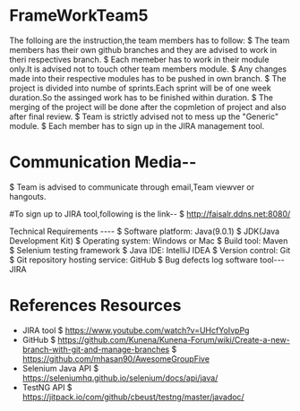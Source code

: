 # FrameWorkTeam5
The folloing are the instruction,the team members has to follow:
$ The team members has their own github branches and they are advised to work in theri respectives branch.
$ Each memeber has to work in their module only.It is advised not to touch other team members module. 
$ Any changes made into their respective modules has to be pushed in own branch.
$ The project is divided into numbe of sprints.Each sprint will be of one week duration.So the assinged work has to be finished within duration.
$ The merging of the project will be done after the copmletion of project and also after final review.
$ Team is strictly advised not to mess up the "Generic" module. 
$ Each member has to sign up in the JIRA management tool.
  
# Communication Media--
$ Team is advised to communicate through email,Team viewver or hangouts.

#To sign up to JIRA tool,following is the link--
$ http://faisalr.ddns.net:8080/
        
Technical Requirements ----
$ Software platform: Java(9.0.1)
$ JDK(Java Development Kit)
$ Operating system: Windows or Mac
$ Build tool: Maven
$ Selenium testing framework
$ Java IDE: IntelliJ IDEA
$ Version control: Git
$ Git repository hosting service: GitHub
$ Bug defects log software tool---JIRA
  
# References Resources
- JIRA tool 
$ https://www.youtube.com/watch?v=UHcfYoIvpPg
- GitHub
$ https://github.com/Kunena/Kunena-Forum/wiki/Create-a-new-branch-with-git-and-manage-branches
$ https://github.com/mhasan90/AwesomeGroupFive
- Selenium Java API
$ https://seleniumhq.github.io/selenium/docs/api/java/
- TestNG API
$ https://jitpack.io/com/github/cbeust/testng/master/javadoc/



  
  
